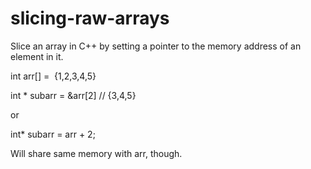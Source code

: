 # slicing-raw-arrays

Slice an array in C++ by setting a pointer to the memory address of an
element in it.

int arr[] =  {1,2,3,4,5}

int * subarr = &arr[2] // {3,4,5}

or

int* subarr = arr + 2;

Will share same memory with arr, though.


